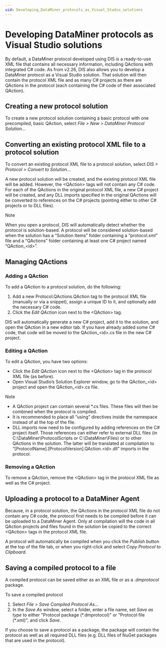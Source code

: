 ```yaml
---
uid: Developing_DataMiner_protocols_as_Visual_Studio_solutions
---
```


# Developing DataMiner protocols as Visual Studio solutions

By default, a DataMiner protocol developed using DIS is a ready-to-use XML file that contains all necessary information, including QActions with integrated C# code. As from v2.26, DIS also allows you to develop a DataMiner protocol as a Visual Studio solution. That solution will then contain the protocol XML file and as many C# projects as there are QActions in the protocol (each containing the C# code of their associated QAction).

## Creating a new protocol solution

To create a new protocol solution containing a basic protocol with one precompiled, basic QAction, select *File \> New \> DataMiner Protocol Solution…*

## Converting an existing protocol XML file to a protocol solution

To convert an existing protocol XML file to a protocol solution, select *DIS \> Protocol \> Convert to Solution...*

A new protocol solution will be created, and the existing protocol XML file will be added. However, the \<QAction> tags will not contain any C# code. For each of the QActions in the original protocol XML file, a new C# project will be created, and any DLL imports specified in the original QActions will be converted to references on the C# projects (pointing either to other C# projects or to DLL files).

> [!NOTE]
> When you open a protocol, DIS will automatically detect whether the protocol is solution-based. A protocol will be considered solution-based when the solution has a “Solution Items” folder containing a “protocol.xml” file and a “QActions” folder containing at least one C# project named “QAction\_\<id>”.

## Managing QActions

### Adding a QAction

To add a QAction to a protocol solution, do the following:

1. Add a new Protocol.QActions.QAction tag to the protocol XML file (manually or via a snippet), assign a unique ID to it, and optionally add the necessary C# code.
1. Click the *Edit QAction* icon next to the \<QAction> tag.

DIS will automatically generate a new C# project, add it to the solution, and open the QAction in a new editor tab. If you have already added some C# code, that code will be moved to the QAction\_\<id>.cs file in the new C# project.

### Editing a QAction

To edit a QAction, you have two options:

- Click the *Edit QAction* icon next to the \<QAction> tag in the protocol XML file (as before).
- Open Visual Studio’s Solution Explorer window, go to the QAction\_\<id> project and open the QAction\_\<id>.cs file.

> [!NOTE]
> - A QAction project can contain several \*.cs files. These files will then be combined when the protocol is compiled.
> - It is recommended to place all “using” directives inside the namespace instead of at the top of the file.
> - DLL imports now need to be configured by adding references on the C# project itself. Those references can either refer to external DLL files (in C:\\DataMiner\\ProtocolScripts or C:\\DataMiner\\Files) or to other QActions in the solution. The latter will be translated at compilation to “\[ProtocolName\].\[ProtocolVersion\].QAction.\<id>.dll” imports in the protocol.

### Removing a QAction

To remove a QAction, remove the \<QAction> tag in the protocol XML file as well as the C# project.

## Uploading a protocol to a DataMiner Agent

Because, in a protocol solution, the QActions in the protocol XML file do not contain any C# code, the protocol first needs to be compiled before it can be uploaded to a DataMiner Agent. Only at compilation will the code in all QAction projects and files found in the solution be copied to the correct \<QAction> tags in the protocol XML file.

A protocol will automatically be compiled when you click the *Publish* button at the top of the file tab, or when you right-click and select *Copy Protocol to Clipboard*.

## Saving a compiled protocol to a file

A compiled protocol can be saved either as an XML file or as a *.dmprotocol* package.

To save a compiled protocol

1. Select *File \> Save Compiled Protocol As...*
1. In the *Save As* window, select a folder, enter a file name, set *Save as type* to either "Protocol package (\*.dmprotocol)" or "Protocol file (\*.xml)", and click *Save*.

If you choose to save a protocol as a package, the package will contain the protocol as well as all required DLL files (e.g. DLL files of NuGet packages that are used in the protocol).
